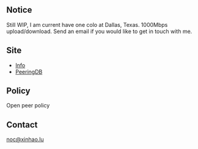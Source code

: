 ## Notice

Still WIP, I am current have one colo at Dallas, Texas. 1000Mbps upload/download. Send an email if you would like to get in touch with me.

## Site

- [Info](https://bgp.he.net/AS212243)
- [PeeringDB](https://www.peeringdb.com/net/25372)

## Policy 

Open peer policy

## Contact

noc@xinhao.lu
